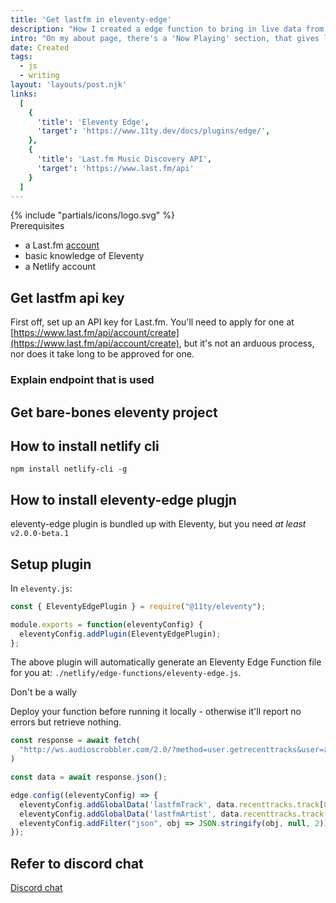 ```yaml
---
title: 'Get lastfm in eleventy-edge'
description: "How I created a edge function to bring in live data from Last.fm"
intro: "On my about page, there's a 'Now Playing' section, that gives live data about my last played song according to Last.fm. Using the eleventy-edge plugin, let's see how this is set up."
date: Created
tags:
  - js
  - writing
layout: 'layouts/post.njk'
links:
  [
    {
      'title': 'Eleventy Edge',
      'target': 'https://www.11ty.dev/docs/plugins/edge/',
    },
    {
      'title': 'Last.fm Music Discovery API',
      'target': 'https://www.last.fm/api'
    }
  ]
---
```


<div class="fyi-block fyi-block--prerequisites fl-p-l font-medium fl-text-step-1 font-heading fl-my-l rounded-br-[80px] lg:w-[calc(100%+10em)] relative">
  <div class="svg-icon">
    {% include "partials/icons/logo.svg" %}
  </div>
  <span class="fl-text-step-2 heading">Prerequisites</span>
  <ul>
    <li>a Last.fm <a href="https://www.last.fm/join" target="_blank">account</a></li>
    <li>basic knowledge of Eleventy</li>
    <li>a Netlify account</li>
  </ul>
</div>

## Get lastfm api key

First off, set up an API key for Last.fm. You'll need to apply for one at [https://www.last.fm/api/account/create](https://www.last.fm/api/account/create), but it's not an arduous process, nor does it take long to be approved for one. 

### Explain endpoint that is used
## Get bare-bones eleventy project

## How to install netlify cli
`npm install netlify-cli -g`

## How to install eleventy-edge plugjn
eleventy-edge plugin is bundled up with Eleventy, but you need *at least* `v2.0.0-beta.1`

## Setup plugin

In `eleventy.js`:

```js
const { EleventyEdgePlugin } = require("@11ty/eleventy");

module.exports = function(eleventyConfig) {
  eleventyConfig.addPlugin(EleventyEdgePlugin);
};
```
The above plugin will automatically generate an Eleventy Edge Function file for you at: `./netlify/edge-functions/eleventy-edge.js`.

<div class="fyi-block fyi-block--warning fl-p-l bg-red/[0.25] font-medium fl-text-step-1 font-heading fl-my-l rounded-br-[80px] lg:w-[calc(100%+10em)]">
  <span class="fl-text-step-2 heading">Don't be a wally</span>
	<p>Deploy your function before running it locally - otherwise it'll report no errors but retrieve nothing.</p>
</div>

```js
const response = await fetch(
  "http://ws.audioscrobbler.com/2.0/?method=user.getrecenttracks&user=zerosandones217&limit=10&api_key=86a5b41a85035739e32c576f027c4765&format=json"
)

const data = await response.json();

edge.config((eleventyConfig) => {
  eleventyConfig.addGlobalData('lastfmTrack', data.recenttracks.track[0].name)
  eleventyConfig.addGlobalData('lastfmArtist', data.recenttracks.track[0].artist['#text'])
  eleventyConfig.addFilter("json", obj => JSON.stringify(obj, null, 2));
});
```

## Refer to discord chat
[Discord chat](https://discord.com/channels/741017160297611315/1040730014926254110/1043258902248181833)